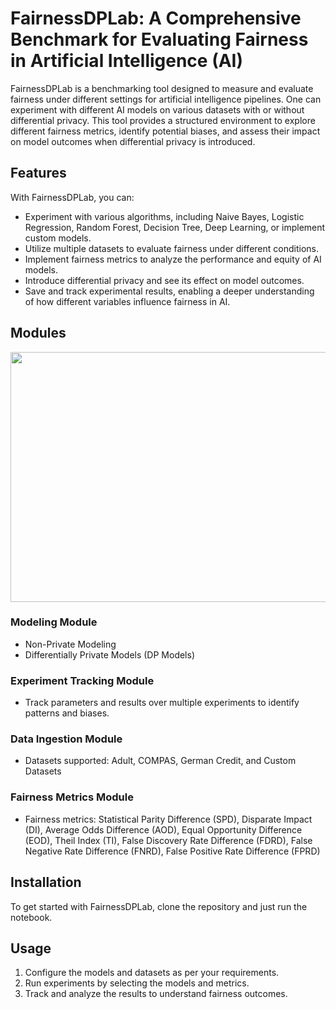 
# FairnessDPLab: A Comprehensive Benchmark for Evaluating Fairness in Artificial Intelligence (AI)

FairnessDPLab is a benchmarking tool designed to measure and evaluate fairness under different settings for artificial intelligence pipelines. One can experiment with different AI models on various datasets with or without differential privacy. This tool provides a structured environment to explore different fairness metrics, identify potential biases, and assess their impact on model outcomes when differential privacy is introduced.

## Features

With FairnessDPLab, you can:

- Experiment with various algorithms, including Naive Bayes, Logistic Regression, Random Forest, Decision Tree, Deep Learning, or implement custom models.
- Utilize multiple datasets to evaluate fairness under different conditions.
- Implement fairness metrics to analyze the performance and equity of AI models.
- Introduce differential privacy and see its effect on model outcomes.
- Save and track experimental results, enabling a deeper understanding of how different variables influence fairness in AI.

## Modules

<img src="https://github.com/user-attachments/assets/205688f8-7c68-4dea-99f2-872e3202577e" width="600" height="400" />


### Modeling Module
- Non-Private Modeling
- Differentially Private Models (DP Models)

### Experiment Tracking Module
- Track parameters and results over multiple experiments to identify patterns and biases.

### Data Ingestion Module
- Datasets supported: Adult, COMPAS, German Credit, and Custom Datasets

### Fairness Metrics Module
- Fairness metrics: Statistical Parity Difference (SPD), Disparate Impact (DI), Average Odds Difference (AOD), Equal Opportunity Difference (EOD), Theil Index (TI), False Discovery Rate Difference (FDRD), False Negative Rate Difference (FNRD), False Positive Rate Difference (FPRD)

## Installation

To get started with FairnessDPLab, clone the repository and just run the notebook.

## Usage

1. Configure the models and datasets as per your requirements.
2. Run experiments by selecting the models and metrics.
3. Track and analyze the results to understand fairness outcomes.


